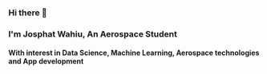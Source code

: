 ### Hi there 👋
### I'm Josphat Wahiu, An Aerospace Student
#### With interest in Data Science, Machine Learning, Aerospace technologies and App development 
<!--
**Coding-Josphat/Coding-Josphat** is a ✨ _special_ ✨ repository because its `README.md` (this file) appears on your GitHub profile.

Here are some ideas to get you started:

- 🔭 I’m currently working on creating data visualization Dashboards, computer vision and  python apps
- 🌱 I’m currently learning C++, Python for Data Science, Aerospace Engineering and Fusion 360
- 👯 I’m looking to collaborate on Data Science, Machine Learning and Drone projects 
- 🤔 I’m looking for help with 
- 💬 Ask me about data science, python, C++, Fluid Mechanics..
- 📫 How to reach me: mathspro32@gmail.com
- 😄 Pronouns: it's a He
- ⚡ Fun fact: One man's trash is another's treasure 
-->
